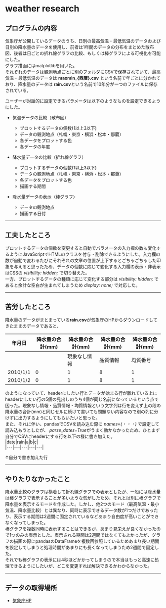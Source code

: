 # weather research

## プログラムの内容
気象庁が公開しているデータのうち、日別の最高気温・最低気温のデータおよび日別の降水量のデータを使用し、前者は1年間のデータの分布をまとめた散布図、後者は日ごとの折れ線グラフの比較、もしくは棒グラフによる可視化を可能にした。  
グラフ描画にはmatplotlibを用いた。  
それぞれのデータは観測地点ごとに別のフォルダにCSVで保存されていて、最高気温・最低気温のデータは **maxmin_{西暦}.csv** という名前で年ごとに分かれており、降水量のデータは **rain.csv**という名前で10年分が一つのファイルに保存されている。  

ユーザーが対話的に設定できるパラメータは以下のようなものを設定できるようにした。
* 気温データの比較（散布図）
    * プロットするデータの個数(1以上3以下)
    * データの観測地点（札幌・東京・横浜・松本・那覇）
    * 各データをプロットする色  
    * 各データの年度  
  
* 降水量データの比較（折れ線グラフ）
    * プロットするデータの個数(1以上3以下)
    * データの観測地点（札幌・東京・横浜・松本・那覇）
    * 各データをプロットする色  
    * 描画する期間  
  
* 降水量データの表示（棒グラフ）
    * データの観測地点
    * 描画する日付
***
## 工夫したところ
プロットするデータの個数を変更すると自動でパラメータの入力欄の数も変化するようにJavaScriptでHTMLのクラスを付与・削除できるようにした。入力欄の数が自動で変わるたびにそれぞれの文章の位置が上下するとごちゃごちゃした印象を与えると思ったため、データの個数に応じて変化する入力欄の表示・非表示はCSSの *visibility: hidden;* で切り替えた。  
一方、プロットするデータの種類に応じて変化する部分は *visibility: hidden;* であると余計な空白が生まれてしまうため *display: none;* で対応した。  

***
## 苦労したところ
降水量のデータがまとまっている**rain.csv**が気象庁のHPからダウンロードしてきたままのデータであると、  

|年月日|降水量の合計(mm)|降水量の合計(mm)|降水量の合計(mm)|降水量の合計(mm)|  
|---|---|---|---|---|  
|　|　|現象なし情報|品質情報|均質番号|  
|2010/1/1|0|1|8|1|  
|2010/1/2|0|1|8|1|  
  
のようになっていて、headerにしたい行とデータが始まる行が離れている上にheaderにしたい行の5個の見出しのうち4個が同じ名前になっているという点で困った。現象なし情報・品質情報・均質情報という文字列は行を変えず上の段の降水量の合計(mm)と同じセルに続けて書いても問題ない内容なので別の列に分けずに出力するようにしてもらいたいと思った。  
また、それに伴い、pandasでCSVを読み込む際に *names=(・・・)* で設定して読み込もうとしたが、 *parse_dates=True*がうまく動かなかったため、ひとまず自分でCSVにheaderにする行を以下の様に書き加えた。  
|date|rain|a|b|c|  
|---|---|---|---|---|  
  
↑自分で書き加えた行  

***
## やりたりなかったこと
降水量比較のグラフは横着して折れ線グラフでの表示としたが、一般には降水量は棒グラフで表示することが多いような気がしたため、それとは別に棒グラフで降水量を表示するモードを作成した。しかし、他2つのモード（最高気温・最小気温、降水量比較）とは異なり、同時に表示できるデータ数が1つだけであったり、表示する期間は2週間に固定されているなどあまり自由度が高いことができなくなってしまった。  
棒グラフを複数同時に表示することはできるが、あまり見栄えが良くなかったので1つのみの表示とした。表示される期間は2週間ではなくてもよかったが、グラフの描画の際にpandasのDataFrameを複数回参照しているためあまり長い期間を設定してしまうと処理時間があまりにも長くなってしまうため2週間で固定した。  
それでも棒グラフの表示には4秒ほどかかってしまうので本当はもっと高速に処理できるようにしたいが、どこを変更すれば解決できるかわからなかった。  
***
## データの取得場所
* [気象庁HP](https://www.data.jma.go.jp/gmd/risk/obsdl/index.php)